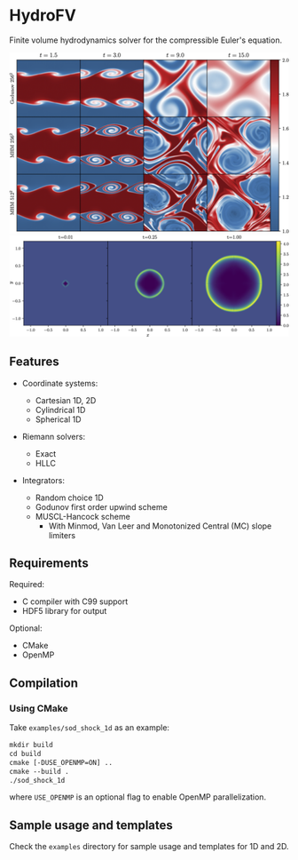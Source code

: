 # HydroFV

Finite volume hydrodynamics solver for the compressible Euler's equation.

![Kelvin Helmholtz 2D](examples/figures/kelvin_helmholtz_2d.png)
![Sedov blast wave 2D](examples/figures/sedov_blast_cartesian_2d_snapshots.png)

## Features
- Coordinate systems:
    * Cartesian 1D, 2D
    * Cylindrical 1D
    * Spherical 1D

- Riemann solvers:
    * Exact
    * HLLC

- Integrators:
    * Random choice 1D
    * Godunov first order upwind scheme
    * MUSCL-Hancock scheme
        - With Minmod, Van Leer and Monotonized Central (MC) slope limiters

## Requirements
Required:
- C compiler with C99 support
- HDF5 library for output

Optional:
- CMake
- OpenMP

## Compilation
### Using CMake
Take `examples/sod_shock_1d` as an example:
```
mkdir build
cd build
cmake [-DUSE_OPENMP=ON] ..
cmake --build . 
./sod_shock_1d
```
where `USE_OPENMP` is an optional flag to enable OpenMP parallelization.

## Sample usage and templates
Check the `examples` directory for sample usage and templates for 1D and 2D.
